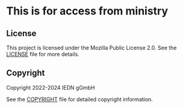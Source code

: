 # This is for access from ministry

## License

This project is licensed under the Mozilla Public License 2.0. See the [LICENSE](LICENSE) file for more details.

## Copyright

Copyright 2022-2024 IEDN gGmbH

See the [COPYRIGHT](COPYRIGHT) file for detailed copyright information.
